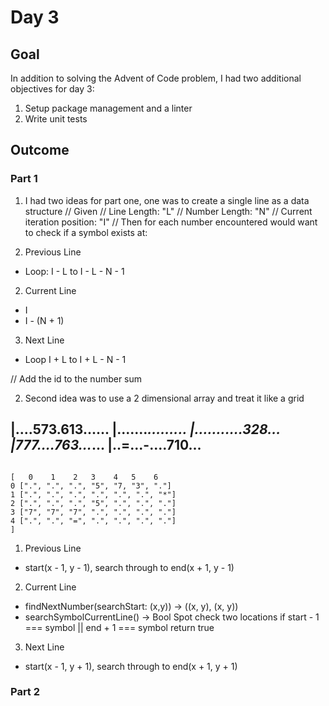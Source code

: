 # Day 3

## Goal

In addition to solving the Advent of Code problem, I had two additional objectives for day 3:

1. Setup package management and a linter
2. Write unit tests
 
## Outcome

### Part 1

1. I had two ideas for part one, one was to create a single line as a data structure
// Given
// Line Length: "L"
// Number Length: "N"
// Current iteration position: "I"
// Then for each number encountered would want to check if a symbol exists at:

1. Previous Line
 - Loop: I - L to I - L - N - 1
2. Current Line
 - I
 - I - (N + 1)
3. Next Line
 - Loop I + L to I + L - N - 1
 
 // Add the id to the number sum
 
2. Second idea was to use a 2 dimensional array and treat it like a grid

|....573.613......
|.......*.........
|...........328...
|777....763...*...
|..=...-....710...
------------------

```

[   0    1    2   3    4   5    6
0 [".", ".", ".", "5", "7, "3", "."]
1 [".", ".", ".", ".", ".", ".", "*"]
2 [".", ".", ".", "5", ".", ".", "."]
3 ["7", "7", "7", ".", ".", ".", "."]
4 [".", ".", "=", ".", ".", ".", "."]
]
```

1. Previous Line
 - start(x - 1, y - 1), search through to  end(x + 1, y - 1)
2. Current Line
- findNextNumber(searchStart: (x,y)) -> ((x, y), (x, y))
- searchSymbolCurrentLine() -> Bool
Spot check two locations 
if start - 1 === symbol || end + 1 === symbol return true
3. Next Line
 - start(x - 1, y + 1), search through to end(x + 1, y + 1)

### Part 2
